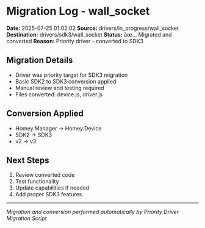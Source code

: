 # Migration Log - wall_socket

**Date:** 2025-07-25 01:02:02
**Source:** drivers/in_progress/wall_socket
**Destination:** drivers/sdk3/wall_socket
**Status:** âœ… Migrated and converted
**Reason:** Priority driver - converted to SDK3

## Migration Details
- Driver was priority target for SDK3 migration
- Basic SDK2 to SDK3 conversion applied
- Manual review and testing required
- Files converted: device.js, driver.js

## Conversion Applied
- Homey.Manager -> Homey.Device
- SDK2 -> SDK3
- v2 -> v3

## Next Steps
1. Review converted code
2. Test functionality
3. Update capabilities if needed
4. Add proper SDK3 features

---
*Migration and conversion performed automatically by Priority Driver Migration Script*

